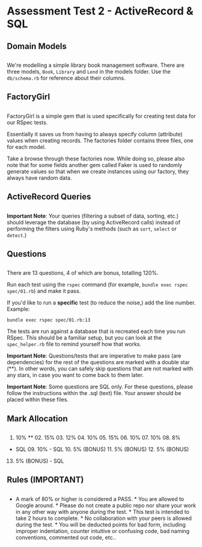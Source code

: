 Assessment Test 2 - ActiveRecord & SQL
======================================

## Domain Models
## 
We're modelling a simple library book management software. There
are three models, `Book`, `Library`  and `Lend` in the models
folder. Use the `db/schema.rb` for reference about their columns.

## FactoryGirl
## 
FactoryGirl is a simple gem that is used specifically for creating
test data for our RSpec tests.

Essentially it saves us from having to always specify column
(attribute) values when creating records. The factories folder
contains three files, one for each model.

Take a browse through these factories now. While doing so, please
also note that for some fields another gem called Faker is used to
randomly generate values so that when we create instances using
our factory, they always have random data.

## ActiveRecord Queries
## 
**Important Note**: Your queries (filtering a subset of data,
sorting, etc.) should leverage the database (by using ActiveRecord
calls) instead of performing the filters using Ruby's methods
(such as `sort`, `select` or `detect`.)

## Questions
## 
There are 13 questions, 4 of which are bonus, totalling 120%.

Run each test using the `rspec` command (for example, `bundle exec
rspec spec/01.rb`) and make it pass.

If you'd like to run a **specific** test (to reduce the noise,)
add the line number. Example:

    bundle exec rspec spec/01.rb:13

The tests are run against a database that is recreated each time
you run RSpec. This should be a familiar setup, but you can look
at the `spec_helper.rb` file to remind yourself how that works.

**Important Note**: Questions/tests that are imperative to make
pass (are dependencies) for the rest of the questions are marked
with a double star (**). In other words, you can safely skip
questions that are not marked with any stars, in case you want to
come back to them later.

**Important Note**: Some questions are SQL only. For these
questions, please follow the instructions within the .sql (text)
file. Your answer should be placed within these files.

## Mark Allocation
## 
01. 10% ** 02. 15% 03. 12% 04. 10% 05. 15% 06. 10% 07. 10% 08. 8%
- SQL 09. 10%  - SQL 10. 5% (BONUS) 11. 5% (BONUS) 12. 5% (BONUS)
13. 5% (BONUS) - SQL

## Rules (IMPORTANT)
## 
* A mark of 80% or higher is considered a PASS. * You are allowed
to Google around. * Please do not create a public repo nor share
your work in any other way with anyone during the test. * This
test is intended to take 2 hours to complete. * No collaboration
with your peers is allowed during the test. * You will be deducted
points for bad form, including improper indentation, counter
intuitive or confusing code, bad naming conventions, commented out
code, etc..
